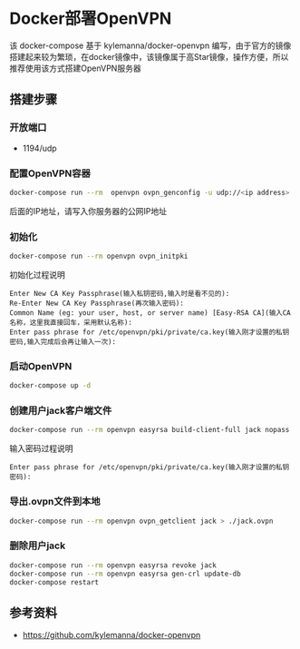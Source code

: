 # Docker部署OpenVPN

该 docker-compose 基于 kylemanna/docker-openvpn 编写，由于官方的镜像搭建起来较为繁琐，在docker镜像中，该镜像属于高Star镜像，操作方便，所以推荐使用该方式搭建OpenVPN服务器

## 搭建步骤

### 开放端口

- 1194/udp

### 配置OpenVPN容器
```bash
docker-compose run --rm  openvpn ovpn_genconfig -u udp://<ip address>
```
后面的IP地址，请写入你服务器的公网IP地址

### 初始化
```bash
docker-compose run --rm openvpn ovpn_initpki
```
初始化过程说明
```text
Enter New CA Key Passphrase(输入私钥密码,输入时是看不见的):
Re-Enter New CA Key Passphrase(再次输入密码):
Common Name (eg: your user, host, or server name) [Easy-RSA CA](输入CA名称，这里我直接回车，采用默认名称):
Enter pass phrase for /etc/openvpn/pki/private/ca.key(输入刚才设置的私钥密码,输入完成后会再让输入一次):
```

### 启动OpenVPN
```bash
docker-compose up -d
```

### 创建用户jack客户端文件
```bash
docker-compose run --rm openvpn easyrsa build-client-full jack nopass
```
输入密码过程说明
```text
Enter pass phrase for /etc/openvpn/pki/private/ca.key(输入刚才设置的私钥密码):
```

### 导出.ovpn文件到本地
```bash
docker-compose run --rm openvpn ovpn_getclient jack > ./jack.ovpn
```

### 删除用户jack
```bash
docker-compose run --rm openvpn easyrsa revoke jack
docker-compose run --rm openvpn easyrsa gen-crl update-db
docker-compose restart
```

## 参考资料

- https://github.com/kylemanna/docker-openvpn